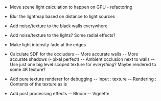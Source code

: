 - Move scene light calculation to happen on GPU - refactoring


- Blur the lightmap based on distance to light sources


- Add noise/texture to the black walls everywhere
- Add noise/texture to the lights? Some radial effects?
- Make light intensity fade at the edges



- Calculate SDF for the occluders
-- More accurate walls
-- More accurate shadows (~pixel perfect)
-- Ambient occlusion next to walls 
-- Use just one big level scoped texture for _everything_? Maybe rendered to some 4K texture?


- Add pure texture renderer for debugging
-- Input : texture
-- Rendering : Contents of the texture as is


- Add post processing effects
-- Bloom
-- Vignette




